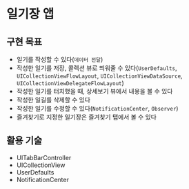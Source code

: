 # 일기장 앱

## 구현 목표
- 일기를 작성할 수 있다(`데이터 전달`)
- 작성한 일기를 저장, 콜렉션 뷰로 띄워줄 수 있다(`UserDefaults`, `UICollectionViewFlowLayout`, `UICollectionViewDataSource`, `UICollectionViewDelegateFlowLayout`)
- 작성한 일기를 터치했을 때, 상세보기 뷰에서 내용을 볼 수 있다
- 작성한 일길를 삭제할 수 있다
- 작성한 일기를 수정할 수 있다(`NotificationCenter`, `Observer`)
- 즐겨찾기로 지정한 일기장은 즐겨찾기 탭에서 볼 수 있다

## 활용 기술
- UITabBarController
- UICollectionView
- UserDefaults
- NotificationCenter
